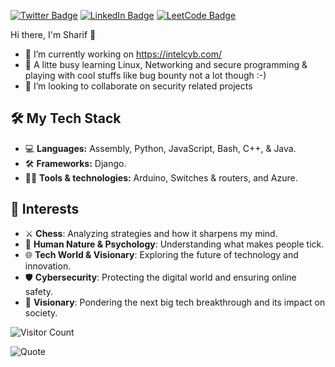 
[![Twitter Badge](https://img.shields.io/badge/-Twitter-1DA1F2?style=flat&logo=Twitter&logoColor=white)](https://www.x.com/sharifdanish_/)
[![LinkedIn Badge](https://img.shields.io/badge/-LinkedIn-0077B5?style=flat&logo=LinkedIn&logoColor=white)](https://www.linkedin.com/in/sharif-danish-b5003220a/)
[![LeetCode Badge](https://img.shields.io/badge/-LeetCode-FFA116?style=flat&logo=LeetCode&logoColor=white)](https://leetcode.com/sharifkhan96/)




Hi there, I'm Sharif 👋

- 🔭 I’m currently working on https://intelcyb.com/
- 🌱 A litte busy learning Linux, Networking and secure programming & playing with cool stuffs like bug bounty not a lot though :-)
- 👯 I’m looking to collaborate on security related projects

## 🛠️ My Tech Stack

- 💻 **Languages:** Assembly, Python, JavaScript, Bash, C++, & Java.
- 🛠️ **Frameworks:** Django.
- 🧑‍💻  **Tools & technologies:** Arduino, Switches & routers, and Azure.

## 🔧 Interests
- ⚔️ **Chess**: Analyzing strategies and how it sharpens my mind.
- 🧠 **Human Nature & Psychology**: Understanding what makes people tick.
- 🌐 **Tech World & Visionary**: Exploring the future of technology and innovation.
- 🛡️ **Cybersecurity**: Protecting the digital world and ensuring online safety.
- 🌌 **Visionary**: Pondering the next big tech breakthrough and its impact on society.


![Visitor Count](https://komarev.com/ghpvc/?username=yourusername&color=brightgreen)

![Quote](https://github-readme-quotes.herokuapp.com/quote?theme=radical)
